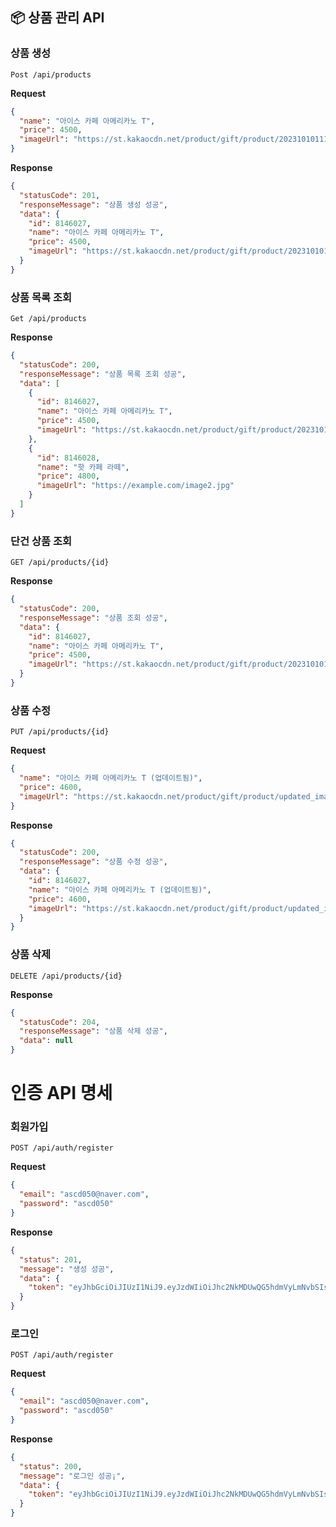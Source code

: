 ## 📦 상품 관리 API

### 상품 생성

`Post /api/products`

**Request**

```json
{
  "name": "아이스 카페 아메리카노 T",
  "price": 4500,
  "imageUrl": "https://st.kakaocdn.net/product/gift/product/20231010111814_9a667f9eccc943648797925498bdd8a3.jpg"
}
```

**Response**

```json
{
  "statusCode": 201,
  "responseMessage": "상품 생성 성공",
  "data": {
    "id": 8146027,
    "name": "아이스 카페 아메리카노 T",
    "price": 4500,
    "imageUrl": "https://st.kakaocdn.net/product/gift/product/20231010111814_9a667f9eccc943648797925498bdd8a3.jpg"
  }
}
```

### 상품 목록 조회

`Get /api/products`

**Response**

```json
{
  "statusCode": 200,
  "responseMessage": "상품 목록 조회 성공",
  "data": [
    {
      "id": 8146027,
      "name": "아이스 카페 아메리카노 T",
      "price": 4500,
      "imageUrl": "https://st.kakaocdn.net/product/gift/product/20231010111814_9a667f9eccc943648797925498bdd8a3.jpg"
    },
    {
      "id": 8146028,
      "name": "핫 카페 라떼",
      "price": 4800,
      "imageUrl": "https://example.com/image2.jpg"
    }
  ]
}
```

### 단건 상품 조회

`GET /api/products/{id}`

**Response**

```json
{
  "statusCode": 200,
  "responseMessage": "상품 조회 성공",
  "data": {
    "id": 8146027,
    "name": "아이스 카페 아메리카노 T",
    "price": 4500,
    "imageUrl": "https://st.kakaocdn.net/product/gift/product/20231010111814_9a667f9eccc943648797925498bdd8a3.jpg"
  }
}
```

### 상품 수정

`PUT /api/products/{id}`

**Request**

```json
{
  "name": "아이스 카페 아메리카노 T (업데이트됨)",
  "price": 4600,
  "imageUrl": "https://st.kakaocdn.net/product/gift/product/updated_image.jpg"
}
```

**Response**

```json
{
  "statusCode": 200,
  "responseMessage": "상품 수정 성공",
  "data": {
    "id": 8146027,
    "name": "아이스 카페 아메리카노 T (업데이트됨)",
    "price": 4600,
    "imageUrl": "https://st.kakaocdn.net/product/gift/product/updated_image.jpg"
  }
}
```

### 상품 삭제

`DELETE /api/products/{id}`

**Response**

```json
{
  "statusCode": 204,
  "responseMessage": "상품 삭제 성공",
  "data": null
}
```

# 인증 API 명세

### 회원가입

`POST /api/auth/register`

**Request**

```json
{
  "email": "ascd050@naver.com",
  "password": "ascd050"
}
```

**Response**

```json
{
  "status": 201,
  "message": "생성 성공",
  "data": {
    "token": "eyJhbGciOiJIUzI1NiJ9.eyJzdWIiOiJhc2NkMDUwQG5hdmVyLmNvbSIsImlhdCI6MTc1MTg3NjM1MSwiZXhwIjoxNzUxODc5OTUxfQ.3EKGin4w9f8fKnLxXX3Q7L5Xeubev3I8EMRNylAVEOA"
  }
}
```

### 로그인

`POST /api/auth/register`

**Request**

```json
{
  "email": "ascd050@naver.com",
  "password": "ascd050"
}
```

**Response**

```json
{
  "status": 200,
  "message": "로그인 성공¡",
  "data": {
    "token": "eyJhbGciOiJIUzI1NiJ9.eyJzdWIiOiJhc2NkMDUwQG5hdmVyLmNvbSIsImlhdCI6MTc1MTg3ODg0NywiZXhwIjoxNzUxODgyNDQ3fQ.e7gbjAUCXFwJBI8k_zrFvEQXe7N51mSACPB-64TrwL0"
  }
}
```